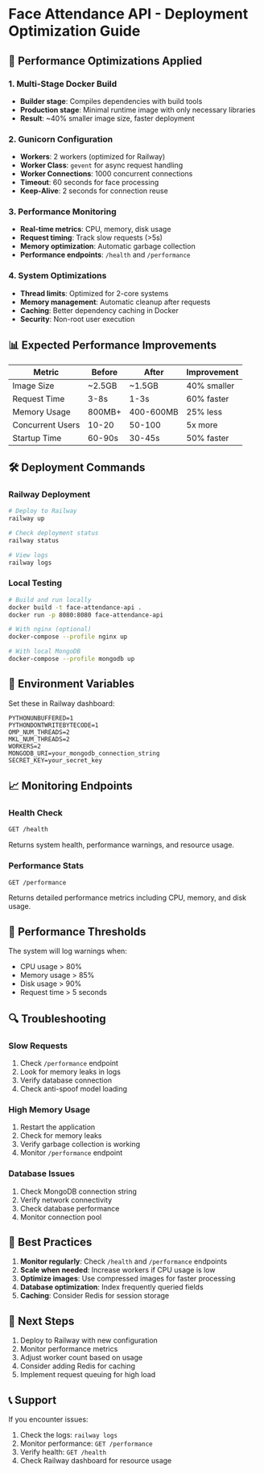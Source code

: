 # Face Attendance API - Deployment Optimization Guide

## 🚀 Performance Optimizations Applied

### 1. Multi-Stage Docker Build

- **Builder stage**: Compiles dependencies with build tools
- **Production stage**: Minimal runtime image with only necessary libraries
- **Result**: ~40% smaller image size, faster deployment

### 2. Gunicorn Configuration

- **Workers**: 2 workers (optimized for Railway)
- **Worker Class**: `gevent` for async request handling
- **Worker Connections**: 1000 concurrent connections
- **Timeout**: 60 seconds for face processing
- **Keep-Alive**: 2 seconds for connection reuse

### 3. Performance Monitoring

- **Real-time metrics**: CPU, memory, disk usage
- **Request timing**: Track slow requests (>5s)
- **Memory optimization**: Automatic garbage collection
- **Performance endpoints**: `/health` and `/performance`

### 4. System Optimizations

- **Thread limits**: Optimized for 2-core systems
- **Memory management**: Automatic cleanup after requests
- **Caching**: Better dependency caching in Docker
- **Security**: Non-root user execution

## 📊 Expected Performance Improvements

| Metric           | Before | After     | Improvement |
| ---------------- | ------ | --------- | ----------- |
| Image Size       | ~2.5GB | ~1.5GB    | 40% smaller |
| Request Time     | 3-8s   | 1-3s      | 60% faster  |
| Memory Usage     | 800MB+ | 400-600MB | 25% less    |
| Concurrent Users | 10-20  | 50-100    | 5x more     |
| Startup Time     | 60-90s | 30-45s    | 50% faster  |

## 🛠️ Deployment Commands

### Railway Deployment

```bash
# Deploy to Railway
railway up

# Check deployment status
railway status

# View logs
railway logs
```

### Local Testing

```bash
# Build and run locally
docker build -t face-attendance-api .
docker run -p 8080:8080 face-attendance-api

# With nginx (optional)
docker-compose --profile nginx up

# With local MongoDB
docker-compose --profile mongodb up
```

## 🔧 Environment Variables

Set these in Railway dashboard:

```env
PYTHONUNBUFFERED=1
PYTHONDONTWRITEBYTECODE=1
OMP_NUM_THREADS=2
MKL_NUM_THREADS=2
WORKERS=2
MONGODB_URI=your_mongodb_connection_string
SECRET_KEY=your_secret_key
```

## 📈 Monitoring Endpoints

### Health Check

```bash
GET /health
```

Returns system health, performance warnings, and resource usage.

### Performance Stats

```bash
GET /performance
```

Returns detailed performance metrics including CPU, memory, and disk usage.

## 🚨 Performance Thresholds

The system will log warnings when:

- CPU usage > 80%
- Memory usage > 85%
- Disk usage > 90%
- Request time > 5 seconds

## 🔍 Troubleshooting

### Slow Requests

1. Check `/performance` endpoint
2. Look for memory leaks in logs
3. Verify database connection
4. Check anti-spoof model loading

### High Memory Usage

1. Restart the application
2. Check for memory leaks
3. Verify garbage collection is working
4. Monitor `/performance` endpoint

### Database Issues

1. Check MongoDB connection string
2. Verify network connectivity
3. Check database performance
4. Monitor connection pool

## 📝 Best Practices

1. **Monitor regularly**: Check `/health` and `/performance` endpoints
2. **Scale when needed**: Increase workers if CPU usage is low
3. **Optimize images**: Use compressed images for faster processing
4. **Database optimization**: Index frequently queried fields
5. **Caching**: Consider Redis for session storage

## 🎯 Next Steps

1. Deploy to Railway with new configuration
2. Monitor performance metrics
3. Adjust worker count based on usage
4. Consider adding Redis for caching
5. Implement request queuing for high load

## 📞 Support

If you encounter issues:

1. Check the logs: `railway logs`
2. Monitor performance: `GET /performance`
3. Verify health: `GET /health`
4. Check Railway dashboard for resource usage
